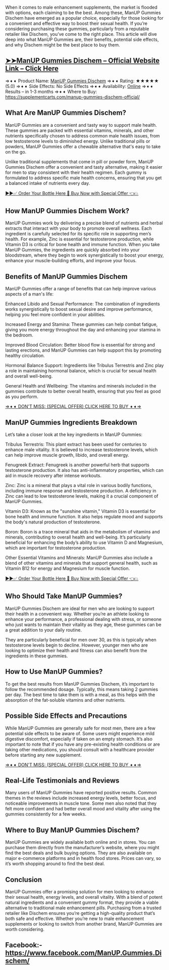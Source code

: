 When it comes to male enhancement supplements, the market is flooded with options, each claiming to be the best. Among these, ManUP Gummies Dischem have emerged as a popular choice, especially for those looking for a convenient and effective way to boost their sexual health. If you’re considering purchasing these gummies, particularly from a reputable retailer like Dischem, you’ve come to the right place. This article will dive deep into what ManUP Gummies are, their benefits, potential side effects, and why Dischem might be the best place to buy them.

## [➤➤ManUP Gummies Dischem – Official Website Link – Click Here](https://supplementcarts.com/manup-gummies-dischem-official/)

⇒➧➧ Product Name: [ManUP Gummies Dischem](https://supplementcarts.com/manup-gummies-dischem-official/)
⇒➧➧ Rating: ★★★★★ (5.0)
⇒➧➧ Side Effects: No Side Effects
⇒➧➧ Availability: [Online](https://supplementcarts.com/manup-gummies-dischem-official/)
⇒➧➧ Results – in 1-3 months
⇒➧➧ Where to Buy: https://supplementcarts.com/manup-gummies-dischem-official/

## What Are ManUP Gummies Dischem?
ManUP Gummies are a convenient and tasty way to support male health. These gummies are packed with essential vitamins, minerals, and other nutrients specifically chosen to address common male health issues, from low testosterone levels to diminished energy. Unlike traditional pills or powders, ManUP Gummies offer a chewable alternative that's easy to take on the go.

Unlike traditional supplements that come in pill or powder form, ManUP Gummies Dischem offer a convenient and tasty alternative, making it easier for men to stay consistent with their health regimen. Each gummy is formulated to address specific male health concerns, ensuring that you get a balanced intake of nutrients every day.

[▶▶✅ Order Your Bottle Here 🛒 Buy Now with Special Offer 👈💥](https://supplementcarts.com/manup-gummies-dischem-official/)

## How ManUP Gummies Dischem Work?
ManUP Gummies work by delivering a precise blend of nutrients and herbal extracts that interact with your body to promote overall wellness. Each ingredient is carefully selected for its specific role in supporting men’s health. For example, Zinc is essential for testosterone production, while Vitamin D3 is critical for bone health and immune function. When you take ManUP Gummies, the ingredients are quickly absorbed into your bloodstream, where they begin to work synergistically to boost your energy, enhance your muscle-building efforts, and improve your focus.

## Benefits of ManUP Gummies Dischem
ManUP Gummies offer a range of benefits that can help improve various aspects of a man's life:

Enhanced Libido and Sexual Performance: The combination of ingredients works synergistically to boost sexual desire and improve performance, helping you feel more confident in your abilities.

Increased Energy and Stamina: These gummies can help combat fatigue, giving you more energy throughout the day and enhancing your stamina in the bedroom.

Improved Blood Circulation: Better blood flow is essential for strong and lasting erections, and ManUP Gummies can help support this by promoting healthy circulation.

Hormonal Balance Support: Ingredients like Tribulus Terrestris and Zinc play a role in maintaining hormonal balance, which is crucial for sexual health and overall well-being.

General Health and Wellbeing: The vitamins and minerals included in the gummies contribute to better overall health, ensuring that you feel as good as you perform.

[⇒➧➧ DON'T MISS: (SPECIAL OFFER) CLICK HERE TO BUY ➧➧⇒](https://supplementcarts.com/manup-gummies-dischem-official/)

## ManUP Gummies Ingredients Breakdown
Let’s take a closer look at the key ingredients in ManUP Gummies:

Tribulus Terrestris: This plant extract has been used for centuries to enhance male vitality. It is believed to increase testosterone levels, which can help improve muscle growth, libido, and overall energy.

Fenugreek Extract: Fenugreek is another powerful herb that supports testosterone production. It also has anti-inflammatory properties, which can aid in muscle recovery after intense workouts.

Zinc: Zinc is a mineral that plays a vital role in various bodily functions, including immune response and testosterone production. A deficiency in Zinc can lead to low testosterone levels, making it a crucial component of ManUP Gummies.

Vitamin D3: Known as the "sunshine vitamin," Vitamin D3 is essential for bone health and immune function. It also helps regulate mood and supports the body's natural production of testosterone.

Boron: Boron is a trace mineral that aids in the metabolism of vitamins and minerals, contributing to overall health and well-being. It’s particularly beneficial for enhancing the body’s ability to use Vitamin D and Magnesium, which are important for testosterone production.

Other Essential Vitamins and Minerals: ManUP Gummies also include a blend of other vitamins and minerals that support general health, such as Vitamin B12 for energy and Magnesium for muscle function.

[▶▶✅ Order Your Bottle Here 🛒 Buy Now with Special Offer 👈💥
](https://supplementcarts.com/manup-gummies-dischem-official/)

## Who Should Take ManUP Gummies?
ManUP Gummies Dischem are ideal for men who are looking to support their health in a convenient way. Whether you’re an athlete looking to enhance your performance, a professional dealing with stress, or someone who just wants to maintain their vitality as they age, these gummies can be a great addition to your daily routine.

They are particularly beneficial for men over 30, as this is typically when testosterone levels begin to decline. However, younger men who are looking to optimize their health and fitness can also benefit from the ingredients in these gummies.

## How to Use ManUP Gummies?
To get the best results from ManUP Gummies Dischem, it’s important to follow the recommended dosage. Typically, this means taking 2 gummies per day. The best time to take them is with a meal, as this helps with the absorption of the fat-soluble vitamins and other nutrients.

## Possible Side Effects and Precautions
While ManUP Gummies are generally safe for most men, there are a few potential side effects to be aware of. Some users might experience mild digestive discomfort, especially if taken on an empty stomach. It’s also important to note that if you have any pre-existing health conditions or are taking other medications, you should consult with a healthcare provider before starting any new supplement.

[⇒➧➧ DON'T MISS: (SPECIAL OFFER) CLICK HERE TO BUY ➧➧⇒
](https://supplementcarts.com/manup-gummies-dischem-official/)

## Real-Life Testimonials and Reviews
Many users of ManUP Gummies have reported positive results. Common themes in the reviews include increased energy levels, better focus, and noticeable improvements in muscle tone. Some men also noted that they felt more confident and had better overall mood and vitality after using the gummies consistently for a few weeks.

## Where to Buy ManUP Gummies Dischem?
ManUP Gummies are widely available both online and in stores. You can purchase them directly from the manufacturer’s website, where you might find the best deals and bulk buying options. They are also available on major e-commerce platforms and in health food stores. Prices can vary, so it’s worth shopping around to find the best deal.

## Conclusion
ManUP Gummies offer a promising solution for men looking to enhance their sexual health, energy levels, and overall vitality. With a blend of potent natural ingredients and a convenient gummy format, they provide a viable alternative to traditional male enhancement pills. Purchasing from a trusted retailer like Dischem ensures you’re getting a high-quality product that’s both safe and effective. Whether you’re new to male enhancement supplements or looking to switch from another brand, ManUP Gummies are worth considering.

## Facebook:- https://www.facebook.com/ManUP.Gummies.Dischem/


